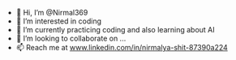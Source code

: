 - 👋 Hi, I’m @Nirmal369
- 👀 I’m interested in coding
- 🌱 I’m currently practicing coding and also learning about AI
- 💞️ I’m looking to collaborate on ...
- 📫 Reach me at www.linkedin.com/in/nirmalya-shit-87390a224

<!---
--->

